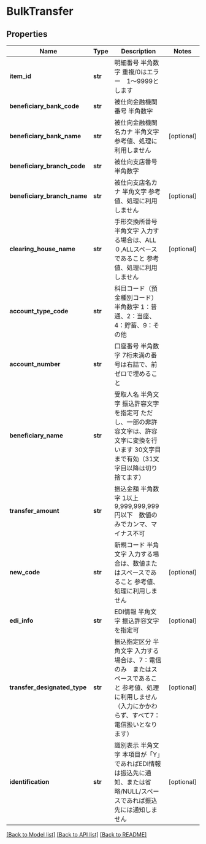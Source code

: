 # BulkTransfer

## Properties
Name | Type | Description | Notes
------------ | ------------- | ------------- | -------------
**item_id** | **str** | 明細番号 半角数字 重複/0はエラー　1～9999とします  | 
**beneficiary_bank_code** | **str** | 被仕向金融機関番号 半角数字  | 
**beneficiary_bank_name** | **str** | 被仕向金融機関名カナ 半角文字 参考値、処理に利用しません  | [optional] 
**beneficiary_branch_code** | **str** | 被仕向支店番号 半角数字  | 
**beneficiary_branch_name** | **str** | 被仕向支店名カナ 半角文字 参考値、処理に利用しません  | [optional] 
**clearing_house_name** | **str** | 手形交換所番号 半角文字 入力する場合は、ALL０,ALLスペースであること 参考値、処理に利用しません  | [optional] 
**account_type_code** | **str** | 科目コード（預金種別コード） 半角数字 1：普通、2：当座、4：貯蓄、9：その他  | 
**account_number** | **str** | 口座番号 半角数字 7桁未満の番号は右詰で、前ゼロで埋めること  | 
**beneficiary_name** | **str** | 受取人名 半角文字 振込許容文字を指定可 ただし、一部の非許容文字は、許容文字に変換を行います 30文字目まで有効（31文字目以降は切り捨てます）  | 
**transfer_amount** | **str** | 振込金額 半角数字 1以上9,999,999,999円以下　数値のみでカンマ、マイナス不可  | 
**new_code** | **str** | 新規コード 半角文字 入力する場合は、数値またはスペースであること 参考値、処理に利用しません  | [optional] 
**edi_info** | **str** | EDI情報 半角文字 振込許容文字を指定可  | [optional] 
**transfer_designated_type** | **str** | 振込指定区分 半角文字 入力する場合は、7：電信のみ　またはスペースであること 参考値、処理に利用しません（入力にかかわらず、すべて7：電信扱いとなります）  | [optional] 
**identification** | **str** | 識別表示 半角文字 本項目が「Y」であればEDI情報は振込先に通知、または省略/NULL/スペースであれば振込先には通知しません  | [optional] 

[[Back to Model list]](../README.md#documentation-for-models) [[Back to API list]](../README.md#documentation-for-api-endpoints) [[Back to README]](../README.md)


